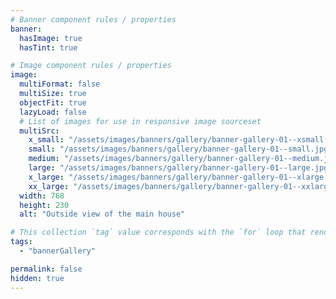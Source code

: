```yaml
---
# Banner component rules / properties
banner:
  hasImage: true
  hasTint: true

# Image component rules / properties
image:
  multiFormat: false
  multiSize: true
  objectFit: true
  lazyLoad: false
  # List of images for use in responsive image sourceset
  multiSrc:
    x_small: "/assets/images/banners/gallery/banner-gallery-01--xsmall.jpg"
    small: "/assets/images/banners/gallery/banner-gallery-01--small.jpg"
    medium: "/assets/images/banners/gallery/banner-gallery-01--medium.jpg"
    large: "/assets/images/banners/gallery/banner-gallery-01--large.jpg"
    x_large: "/assets/images/banners/gallery/banner-gallery-01--xlarge.jpg"
    xx_large: "/assets/images/banners/gallery/banner-gallery-01--xxlarge.jpg"
  width: 768
  height: 230
  alt: "Outside view of the main house"

# This collection `tag` value corresponds with the `for` loop that renders this content
tags:
  - "bannerGallery"

permalink: false
hidden: true
---
```


